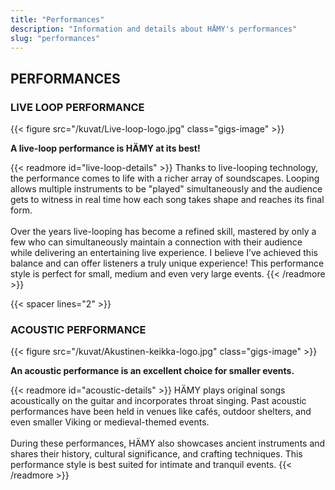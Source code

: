 ```yaml
---
title: "Performances"
description: "Information and details about HÄMY's performances"
slug: "performances"
---
```


## PERFORMANCES

### LIVE LOOP PERFORMANCE

{{< figure src="/kuvat/Live-loop-logo.jpg" class="gigs-image" >}}

**A live-loop performance is HÄMY at its best!**

{{< readmore id="live-loop-details" >}}
Thanks to live-looping technology, the performance comes to life with a richer array of soundscapes. Looping allows multiple instruments to be "played" simultaneously and the audience gets to witness in real time how each song takes shape and reaches its final form. 
<br>
<br>
Over the years live-looping has become a refined skill, mastered by only a few who can simultaneously maintain a connection with their audience while delivering an entertaining live experience. I believe I’ve achieved this balance and can offer listeners a truly unique experience! This performance style is perfect for small, medium and even very large events.
{{< /readmore >}}

{{< spacer lines="2" >}}


### ACOUSTIC PERFORMANCE
{{< figure src="/kuvat/Akustinen-keikka-logo.jpg" class="gigs-image" >}}

**An acoustic performance is an excellent choice for smaller events.**

{{< readmore id="acoustic-details" >}}
HÄMY plays original songs acoustically on the guitar and incorporates throat singing. Past acoustic performances have been held in venues like cafés, outdoor shelters, and even smaller Viking or medieval-themed events.
<br>
<br>
During these performances, HÄMY also showcases ancient instruments and shares their history, cultural significance, and crafting techniques. This performance style is best suited for intimate and tranquil events.
{{< /readmore >}}
